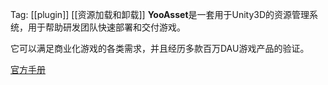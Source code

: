 Tag: [[plugin]] [[资源加载和卸载]]
**YooAsset**是一套用于Unity3D的资源管理系统，用于帮助研发团队快速部署和交付游戏。

它可以满足商业化游戏的各类需求，并且经历多款百万DAU游戏产品的验证。

[官方手册](https://www.yooasset.com/docs/Introduce)